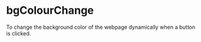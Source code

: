 # bgColourChange
To change the background color of the webpage dynamically when a button is clicked.
